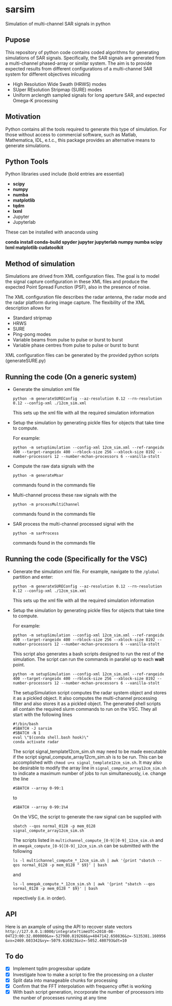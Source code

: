 # sarsim
Simulation of multi-channel SAR signals in python

## Pupose
This repository of python code contains coded algorithms for generating simulations
of SAR signals. Specifically, the SAR signals are generated from a multi-channel
phased-array or similar system. The aim is to provide expected results from different
configurations of a multi-channel SAR system for different objectives inlcuding
- High Resolution Wide Swath (HRWS) modes
- SUper REsolution Stripmap (SURE) modes 
- Uniform arclength sampled signals for long aperture SAR, and expected Omega-K processing

## Motivation
Python contains all the tools required to generate this type of simulation. For those without access
to commercial software, such as Matlab, Mathematica, IDL, e.t.c., this package provides an
alternative means to generate simulations.

## Python Tools
Python libraries used include (bold entries are essential)
- **scipy**
- **numpy**
- **numba**
- **matplotlib**
- **tqdm**
- **lxml**
- Jupyter 
- Jupyterlab

These can be installed with anaconda using

**conda install conda-build spyder jupyter jupyterlab numpy numba scipy lxml matplotlib cudatoolkit**

## Method of simulation
Simulations are drived from XML configuration files. The goal is to model the signal capture 
configuration in these XML files and produce the expected Point Spread Function (PSF), also 
in the presence of noise.

The XML configuration file describes the radar antenna, the radar mode and the radar platform during
image capture. The flexibility of the XML description allows for 
- Standard stripmap
- HRWS
- SURE
- Ping-pong modes
- Variable beams from pulse to pulse or burst to burst
- Variable phase centres from pulse to pulse or burst to burst

XML configuration files can be generated by the provided python scripts (generateSURE.py)

## Running the code (On a generic system)
- Generate the simulation xml file

  `python -m generateSUREConfig --az-resolution 0.12 --rn-resolution 0.12 --config-xml ./12cm_sim.xml`
  
  This sets up the xml file with all the required simulation information
  
- Setup the simulation by generating pickle files for objects that take time to compute. 
  
  For example:
  
  `python -m setupSimulation --config-xml 12cm_sim.xml --ref-rangeidx 400 --target-rangeidx 400 --rblock-size 256 --xblock-size 8192 --number-processors 12 --number-mchan-processors 6 --vanilla-stolt`
  
- Compute the raw data signals with the
  
  `python -m generateMsar`
  
  commands found in the commands file
- Multi-channel process these raw signals with the
  
  `python -m processMultiChannel`
  
  commands found in the commands file
- SAR process the multi-channel processed signal with the
  
  `python -m sarProcess`
  
  commands found in the commands file
  
## Running the code (Specifically for the VSC)
- Generate the simulation xml file. For example, navigate to the `/global` partition and enter:

  `python -m generateSUREConfig --az-resolution 0.12 --rn-resolution 0.12 --config-xml ./12cm_sim.xml`
  
  This sets up the xml file with all the required simulation information
  
- Setup the simulation by generating pickle files for objects that take time to compute. 
  
  For example:
  
  `python -m setupSimulation --config-xml 12cm_sim.xml --ref-rangeidx 400 --target-rangeidx 400 --rblock-size 256 --xblock-size 8192 --number-processors 12 --number-mchan-processors 6 --vanilla-stolt`
  
  This script also generates a bash scripts designed to run the rest of the 
  simulation. The script can run the commands in parallel up to each **wait** 
  point.
  
  `python -m setupSimulation --config-xml 12cm_sim.xml --ref-rangeidx 400 --target-rangeidx 400 --rblock-size 256 --xblock-size 8192 --number-processors 12 --number-mchan-processors 6 --vanilla-stolt`
  
  The setupSimulation script computes the radar system object and stores
  it as a pickled object. It also computes the multi-channel processing filter
  and also stores it as a pickled object. The generated shell scripts all contain the required
  slurm commands to run on the VSC. They all start with the following lines
  ```shell
  #!/bin/bash
  #SBATCH -J sarsim
  #SBATCH -N 1
  eval \"$(conda shell.bash hook)\"
  conda activate radar
  ```
  The script signal_template12cm_sim.sh may need to be made executable if the script 
  signal_compute_array12cm_sim.sh is to be run. This can be accomplished with
  `chmod u+x signal_template12cm_sim.sh`. It may also be desirable to modify the array
  line in `signal_compute_array12cm_sim.sh` to indicate a maximum number of jobs to run
  simultaneously, i.e. change the line
  ```shell
  #SBATCH --array 0-99:1
  ```
  to
  ```shell
  #SBATCH --array 0-99:1%4
  ```
  On the VSC, the script to generate the raw signal can be supplied with
  
  `sbatch --qos normal_0128 -p mem_0128 signal_compute_array12cm_sim.sh`
  
  The scripts listed in `multichannel_compute_[0-9][0-9]_12cm_sim.sh` and in
  `omegak_compute_[0-9][0-9]_12cm_sim.sh` can be submitted with the following
  
  `ls -l multichannel_compute_*_12cm_sim.sh | awk '{print "sbatch --qos normal_0128 -p mem_0128 " $9}' | bash`
  
  and
  
  `ls -l omegak_compute_*_12cm_sim.sh | awk '{print "sbatch --qos normal_0128 -p mem_0128 " $9}' | bash`
  
  repectively (i.e. in order).
  
## API
Here is an axample of using the API to recover state vectors
`http://127.0.0.1:8000/integrate?timeUTC=2018-08-04T23:00:32.000000&x=-527980.819268&y=4847142.650836&z=-5135381.160956&vx=2469.603342&vy=-5079.616823&vz=-5052.480793&dt=10`
  
## To do
- [x] Implement tqdm progressbar update
- [X] Investigate how to make a script to fire the processing on a cluster
- [x] Split data into manageable chunks for processing
- [X] Confirm that the FFT interpolation with frequency offet is working
- [X] With bash script generation, incorporate the number of processors into
      the nunber of processes running at any time
